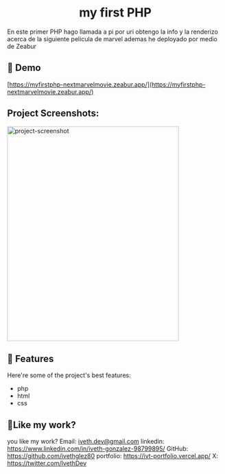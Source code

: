 <h1 align="center" id="title">my first PHP</h1>

<p id="description">En este primer PHP hago llamada a pi por uri obtengo la info y la renderizo acerca de la siguiente pelicula de marvel ademas he deployado por medio de Zeabur</p>

<h2>🚀 Demo</h2>

[https://myfirstphp-nextmarvelmovie.zeabur.app/](https://myfirstphp-nextmarvelmovie.zeabur.app/)

<h2>Project Screenshots:</h2>

<img src="https://i.ibb.co/QbtVRRz/oju.png" alt="project-screenshot" width="400" height="500/">



  
  
<h2>🧐 Features</h2>

Here're some of the project's best features:

*   php
*   html
*   css

<h2>💖Like my work?</h2>

you like my work? Email: iveth.dev@gmail.com linkedin: https://www.linkedin.com/in/iveth-gonzalez-98799895/ GitHub: https://github.com/ivethglez80 portfolio: https://ivt-portfolio.vercel.app/ X: https://twitter.com/IvethDev

